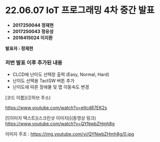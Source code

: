 # **22.06.07 IoT 프로그래밍 4차 중간 발표**

*   **2017250044 정재현**
*   **2017250043 정유성**
*   **2016415024 이지환**

**발표자 : 정재현**
<br/>

### 저번 발표 이후 추가된 내용
+ CLCD에 난이도 선택창 출력 (Easy, Normal, Hard)
+ 난이도 선택용 TactSW 버튼 추가
+ 난이도에 따른 장애물 및 맵 이동속도 변경


[코드 이름](깃허브 주소)

https://www.youtube.com/watch?v=etlcd87EK2s

[![이미지 텍스트](스크린샷 이미지)](동영상 링크)
https://www.youtube.com/watch?v=QYNwbZHmh8g

이미지 주조 : https://img.youtube.com/vi/QYNwbZHmh8g/0.jpg
